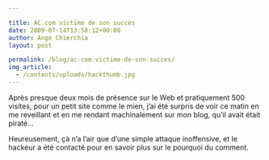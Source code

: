 ```yaml
---

title: AC.com victime de son succès
date: 2009-07-14T13:58:12+00:00
author: Ange Chierchia
layout: post

permalink: /blog/ac-com-victime-de-son-succes/
img_article:
  - /contents/uploads/hackthumb.jpg
---
```

Après presque deux mois de présence sur le Web et pratiquement 500 visites, pour un petit site comme le mien, j&rsquo;ai été surpris de voir ce matin en me reveillant et en me rendant machinalement sur mon blog, qu&rsquo;il avait était piraté&#8230;

Heureusement, çà n&rsquo;a l&rsquo;air que d&rsquo;une simple attaque inoffensive, et le hackeur a été contacté pour en savoir plus sur le pourquoi du comment.
